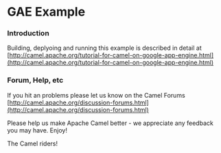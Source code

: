 # GAE Example

### Introduction

Building, deplyoing and running this example is described in detail at [http://camel.apache.org/tutorial-for-camel-on-google-app-engine.html](http://camel.apache.org/tutorial-for-camel-on-google-app-engine.html)

### Forum, Help, etc 

If you hit an problems please let us know on the Camel Forums [http://camel.apache.org/discussion-forums.html](http://camel.apache.org/discussion-forums.html)

Please help us make Apache Camel better - we appreciate any feedback you may
have.  Enjoy!


The Camel riders!
